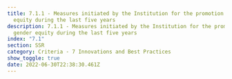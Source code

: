 ```yaml
---
title: 7.1.1 - Measures initiated by the Institution for the promotion of gender
  equity during the last five years
description: 7.1.1 - Measures initiated by the Institution for the promotion of
  gender equity during the last five years
index: "7.1"
section: SSR
category: Criteria - 7 Innovations and Best Practices
show_toggle: true
date: 2022-06-30T22:38:30.461Z
---
```

